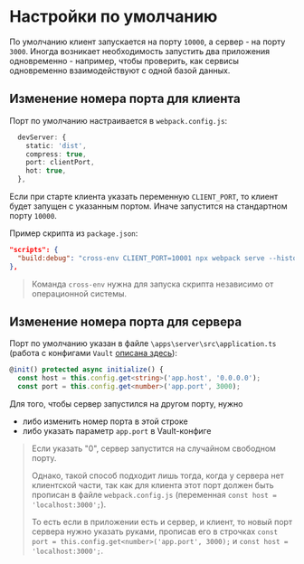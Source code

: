 # Настройки по умолчанию

По умолчанию клиент запускается на порту `10000`, а сервер - на порту `3000`.
Иногда возникает необходимость запустить два приложения одновременно - например, чтобы проверить, как сервисы одновременно взаимодействуют с одной базой данных.

## Изменение номера порта для клиента

Порт по умолчанию настраивается в `webpack.config.js`:

```ts
  devServer: {
    static: 'dist',
    compress: true,
    port: clientPort,
    hot: true,
  },
```

Если при старте клиента указать переменную `CLIENT_PORT`, то клиент будет запущен с указанным портом. Иначе запустится на стандартном порту `10000`.

Пример скрипта из `package.json`:

```json
"scripts": {
  "build:debug": "cross-env CLIENT_PORT=10001 npx webpack serve --history-api-fallback --config=../../webpack.config.js --mode=development --hot --open --entry=./src/index.tsx --entry=./src/index.pug --entry=./src/index.less -o ./dist",
},
```

> Команда `cross-env` нужна для запуска скрипта независимо от операционной системы.

## Изменение номера порта для сервера

Порт по умолчанию указан в файле `\apps\server\src\application.ts` (работа с конфигами `Vault` [описана здесь](./VAULT_LOADER.md)):

```ts
@init() protected async initialize() {
  const host = this.config.get<string>('app.host', '0.0.0.0');
  const port = this.config.get<number>('app.port', 3000);
```

Для того, чтобы сервер запустился на другом порту, нужно

- либо изменить номер порта в этой строке
- либо указать параметр `app.port` в Vault-конфиге

> Если указать "0", сервер запустится на случайном свободном порту.
>
> Однако, такой способ подходит лишь тогда, когда у сервера нет клиентской части, так как для клиента этот порт должен быть прописан в файле `webpack.config.js` (переменная `const host = 'localhost:3000';`).
>
> То есть если в приложении есть и сервер, и клиент, то новый порт сервера нужно указать руками, прописав его в строчках `const port = this.config.get<number>('app.port', 3000);` и `const host = 'localhost:3000';`.
